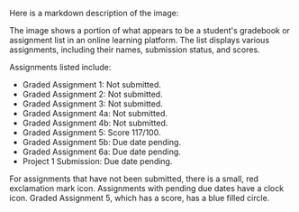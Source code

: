 Here is a markdown description of the image:

The image shows a portion of what appears to be a student's gradebook or assignment list in an online learning platform. The list displays various assignments, including their names, submission status, and scores.

Assignments listed include:

*   Graded Assignment 1: Not submitted.
*   Graded Assignment 2: Not submitted.
*   Graded Assignment 3: Not submitted.
*   Graded Assignment 4a: Not submitted.
*   Graded Assignment 4b: Not submitted.
*   Graded Assignment 5: Score 117/100.
*   Graded Assignment 5b: Due date pending.
*   Graded Assignment 6a: Due date pending.
*   Project 1 Submission: Due date pending.

For assignments that have not been submitted, there is a small, red exclamation mark icon. Assignments with pending due dates have a clock icon. Graded Assignment 5, which has a score, has a blue filled circle.
